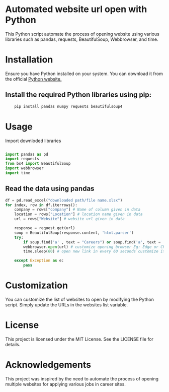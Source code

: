 # Automated website url open with Python

This Python script automate the process of opening website using various libraries such as pandas, requests, BeautifulSoup, Webbrowser, and time.


# Installation

Ensure you have Python installed on your system. You can download it from the official [Python website.](https:/python.org)

## Install the required Python libraries using pip:

```bash
    pip install pandas numpy requests beautifulsoup4

```
# Usage
Import downloded libraries
```Python

import pandas as pd
import requests
from bs4 import BeautifulSoup
import webbrowser
import time
```
## Read the data using pandas 
```Python
df = pd.read_excel("downloaded path/file name.xlsx")
for index, row in df.iterrows():
    company = rows["company"] # Name of column given in data
    location = rows["Location"] # location name given in data 
    url = rows["Website"] # website url given in data

    response = request.get(url)
    soup = BeautifulSoup(response.content, 'html.parser')
    try:
        if soup.find('a' , text = "Careers") or soup.find('a', text = 'careers'): # we can use it or not, it is only to find whether website has careers.
        webbrowser.open(url) # customize opening browser Eg: Edge or Chrome.
        time.sleep(60) # open new link in every 60 seconds customize it.

    except Exception as e:
        pass

```
# Customization 
You can customize the list of websites to open by modifying the Python script. Simply update the URLs in the websites list variable.
# License
This project is licensed under the MIT License. See the LICENSE file for details.


# Acknowledgements
This project was inspired by the need to automate the process of opening multiple websites for applying various jobs in career sites.


